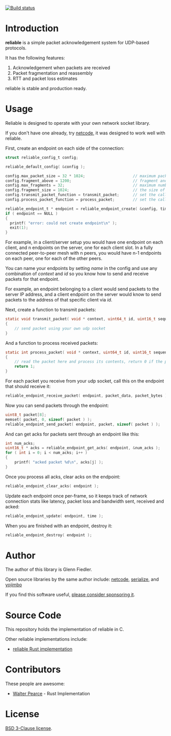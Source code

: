 [![Build status](https://github.com/mas-bandwidth/reliable/workflows/CI/badge.svg)](https://github.com/mas-bandwidth/reliable/actions?query=workflow%3ACI)

# Introduction

**reliable** is a simple packet acknowledgement system for UDP-based protocols.

It has the following features:

1. Acknowledgement when packets are received
2. Packet fragmentation and reassembly
3. RTT and packet loss estimates

reliable is stable and production ready.

# Usage

Reliable is designed to operate with your own network socket library.

If you don't have one already, try [netcode](https://github.com/mas-bandwidth/netcode), it was designed to work well with reliable.

First, create an endpoint on each side of the connection:

```c
struct reliable_config_t config;

reliable_default_config( &config );

config.max_packet_size = 32 * 1024;                     // maximum packet size that may be sent in bytes
config.fragment_above = 1200;                           // fragment and reassemble packets above this size
config.max_fragments = 32;                              // maximum number of fragments per-packet
config.fragment_size = 1024;                            // the size of each fragment sent
config.transmit_packet_function = transmit_packet;      // set the callback function to transmit packets
config.process_packet_function = process_packet;        // set the callback function to process packets

reliable_endpoint_t * endpoint = reliable_endpoint_create( &config, time );
if ( endpoint == NULL )
{
  printf( "error: could not create endpoint\n" );
  exit(1);
}
```

For example, in a client/server setup you would have one endpoint on each client, and n endpoints on the server, one for each client slot. In a fully connected peer-to-peer mesh with n peers, you would have n-1 endpoints on each peer, one for each of the other peers.

You can name your endpoints by setting _name_ in the config and use any combination of _context_ and _id_ so you know how to send and receive packets for that endpoint.

For example, an endpoint belonging to a client would send packets to the server IP address, and a client endpoint on the server would know to send packets to the address of that specific client via _id_.

Next, create a function to transmit packets:

```c
static void transmit_packet( void * context, uint64_t id, uint16_t sequence, uint8_t * packet_data, int packet_bytes )
{
    // send packet using your own udp socket
}
```

And a function to process received packets:

```c
static int process_packet( void * context, uint64_t id, uint16_t sequence, uint8_t * packet_data, int packet_bytes )
{
    // read the packet here and process its contents, return 0 if the packet should not be acked
    return 1;
}
```

For each packet you receive from your udp socket, call this on the endpoint that should receive it:

```c
reliable_endpoint_receive_packet( endpoint, packet_data, packet_bytes );
```

Now you can send packets through the endpoint:

```c
uint8_t packet[8];
memset( packet, 0, sizeof( packet ) );
reliable_endpoint_send_packet( endpoint, packet, sizeof( packet ) );
```

And can get acks for packets sent through an endpoint like this:

```c
int num_acks;
uint16_t * acks = reliable_endpoint_get_acks( endpoint, &num_acks );
for ( int i = 0; i < num_acks; i++ )
{
    printf( "acked packet %d\n", acks[j] );
}
```

Once you process all acks, clear acks on the endpoint:

```c
reliable_endpoint_clear_acks( endpoint );
```

Update each endpoint once per-frame, so it keeps track of network connection stats like latency, packet loss and bandwidth sent, received and acked:

```c
reliable_endpoint_update( endpoint, time );
```

When you are finished with an endpoint, destroy it:

```c
reliable_endpoint_destroy( endpoint );
```

# Author

The author of this library is Glenn Fiedler.

Open source libraries by the same author include: [netcode](https://github.com/mas-bandwidth/netcode), [serialize](https://github.com/mas-bandwidth/serialize),  and [yojimbo](https://github.com/mas-bandwidth/yojimbo)

If you find this software useful, [please consider sponsoring it](https://github.com/sponsors/mas-bandwidth).

# Source Code

This repository holds the implementation of reliable in C.

Other reliable implementations include:

* [reliable Rust implementation](https://github.com/jaynus/reliable.io)

# Contributors

These people are awesome:

* [Walter Pearce](https://github.com/jaynus) - Rust Implementation

# License

[BSD 3-Clause license](https://opensource.org/licenses/BSD-3-Clause).
